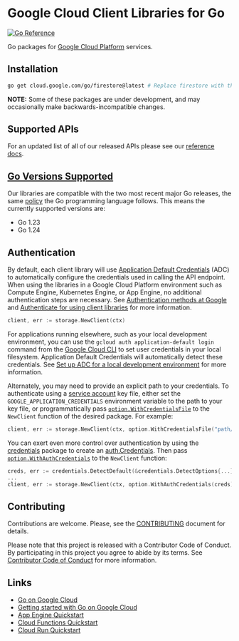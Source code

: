 # Google Cloud Client Libraries for Go

[![Go Reference](https://pkg.go.dev/badge/cloud.google.com/go.svg)](https://pkg.go.dev/cloud.google.com/go)

Go packages for [Google Cloud Platform](https://cloud.google.com) services.

## Installation

```bash
go get cloud.google.com/go/firestore@latest # Replace firestore with the package you want to use.
```

**NOTE:** Some of these packages are under development, and may occasionally
make backwards-incompatible changes.

## Supported APIs

For an updated list of all of our released APIs please see our
[reference docs](https://cloud.google.com/go/docs/reference).

## [Go Versions Supported](#supported-versions)

Our libraries are compatible with the two most recent major Go
releases, the same [policy](https://go.dev/doc/devel/release#policy) the Go
programming language follows. This means the currently supported versions are:

- Go 1.23
- Go 1.24

## Authentication

By default, each client library will use [Application Default Credentials](https://developers.google.com/identity/protocols/application-default-credentials)
(ADC) to automatically configure the credentials used in calling the API endpoint.
When using the libraries in a Google Cloud Platform environment such as Compute
Engine, Kubernetes Engine, or App Engine, no additional authentication steps are
necessary. See [Authentication methods at Google](https://cloud.google.com/docs/authentication)
and [Authenticate for using client libraries](https://cloud.google.com/docs/authentication/client-libraries)
for more information.

```go
client, err := storage.NewClient(ctx)
```

For applications running elsewhere, such as your local development environment,
you can use the `gcloud auth application-default login` command from the
[Google Cloud CLI](https://cloud.google.com/cli) to set user credentials in
your local filesystem. Application Default Credentials will automatically detect
these credentials. See [Set up ADC for a local development
environment](https://cloud.google.com/docs/authentication/set-up-adc-local-dev-environment)
for more information.

Alternately, you may need to provide an explicit path to your credentials. To authenticate
using a [service account](https://cloud.google.com/docs/authentication#service-accounts)
key file, either set the `GOOGLE_APPLICATION_CREDENTIALS` environment variable to the path
to your key file, or programmatically pass
[`option.WithCredentialsFile`](https://pkg.go.dev/google.golang.org/api/option#WithCredentialsFile)
to the `NewClient` function of the desired package. For example:

```go
client, err := storage.NewClient(ctx, option.WithCredentialsFile("path/to/keyfile.json"))
```

You can exert even more control over authentication by using the
[credentials](https://pkg.go.dev/cloud.google.com/go/auth/credentials) package to
create an [auth.Credentials](https://pkg.go.dev/cloud.google.com/go/auth#Credentials).
Then pass [`option.WithAuthCredentials`](https://pkg.go.dev/google.golang.org/api/option#WithAuthCredentials)
to the `NewClient` function:

```go
creds, err := credentials.DetectDefault(&credentials.DetectOptions{...})
...
client, err := storage.NewClient(ctx, option.WithAuthCredentials(creds))
```

## Contributing

Contributions are welcome. Please, see the
[CONTRIBUTING](https://github.com/GoogleCloudPlatform/google-cloud-go/blob/main/CONTRIBUTING.md)
document for details.

Please note that this project is released with a Contributor Code of Conduct.
By participating in this project you agree to abide by its terms.
See [Contributor Code of Conduct](https://github.com/GoogleCloudPlatform/google-cloud-go/blob/main/CONTRIBUTING.md#contributor-code-of-conduct)
for more information.

## Links

- [Go on Google Cloud](https://cloud.google.com/go/home)
- [Getting started with Go on Google Cloud](https://cloud.google.com/go/getting-started)
- [App Engine Quickstart](https://cloud.google.com/appengine/docs/standard/go/quickstart)
- [Cloud Functions Quickstart](https://cloud.google.com/functions/docs/quickstart-go)
- [Cloud Run Quickstart](https://cloud.google.com/run/docs/quickstarts/build-and-deploy#go)
